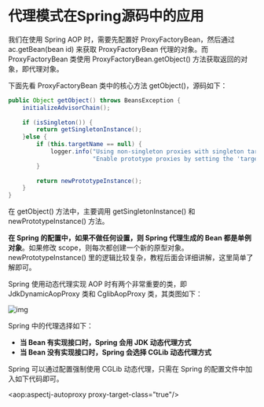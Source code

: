 # 代理模式在Spring源码中的应用

我们在使用 Spring AOP 时，需要先配置好 ProxyFactoryBean，然后通过 ac.getBean(bean id) 来获取 ProxyFactoryBean 代理的对象。而 ProxyFactoryBean 类使用 ProxyFactoryBean.getObject() 方法获取返回的对象，即代理对象。

下面先看 ProxyFactoryBean 类中的核心方法 getObject()，源码如下：

```java
public Object getObject() throws BeansException {    
    initializeAdvisorChain();   
    
    if (isSingleton()) {        
        return getSingletonInstance();    
    }else {        
        if (this.targetName == null) {            
            logger.info("Using non-singleton proxies with singleton targets is often undesirable. " + 
                        "Enable prototype proxies by setting the 'targetName' property.");       
        } 
        
        return newPrototypeInstance();    
    }
}
```

在 getObject() 方法中，主要调用 getSingletonInstance() 和 newPrototypeInstance() 方法。

**在 Spring 的配置中，如果不做任何设置，则 Spring 代理生成的 Bean 都是单例对象**。如果修改 scope，则每次都创建一个新的原型对象。newPrototypeInstance() 里的逻辑比较复杂，教程后面会详细讲解，这里简单了解即可。

Spring 使用动态代理实现 AOP 时有两个非常重要的类，即 JdkDynamicAopProxy 类和 CglibAopProxy 类，其类图如下：



![img](http://c.biancheng.net/uploads/allimg/200923/5-200923155932P5.png)



Spring 中的代理选择如下：

- **当 Bean 有实现接口时，Spring 会用 JDK 动态代理方式**
- **当 Bean 没有实现接口时，Spring 会选择 CGLib 动态代理方式**


Spring 可以通过配置强制使用 CGLib 动态代理，只需在 Spring 的配置文件中加入如下代码即可。

<aop:aspectj-autoproxy proxy-target-class="true"/>